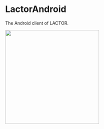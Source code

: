 # LactorAndroid
The Android client of LACTOR.

<img src="https://i.imgur.com/i0ylGL6.png" width="300"/>
